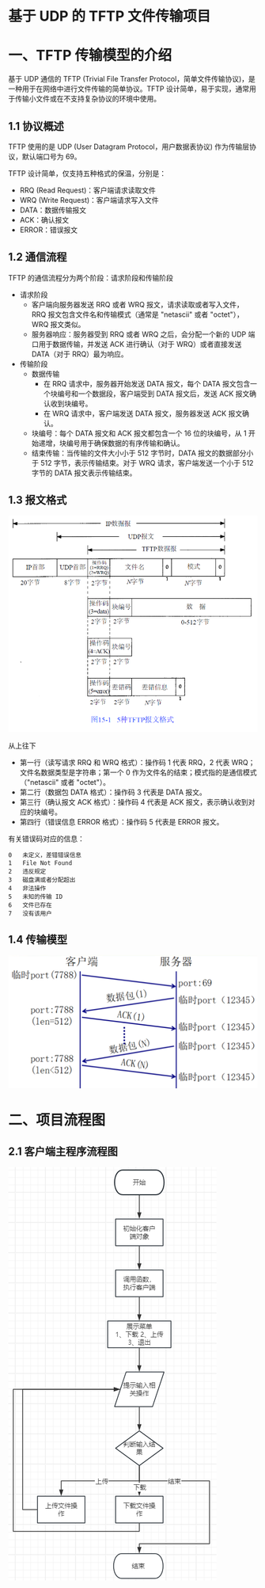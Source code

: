 <h1 style="center">基于 UDP 的 TFTP 文件传输项目</h1>

# 一、TFTP 传输模型的介绍

基于 UDP 通信的 TFTP (Trivial File Transfer Protocol，简单文件传输协议)，是一种用于在网络中进行文件传输的简单协议。TFTP 设计简单，易于实现，通常用于传输小文件或在不支持复杂协议的环境中使用。

## 1.1 协议概述

TFTP 使用的是 UDP (User Datagram Protocol，用户数据表协议) 作为传输层协议，默认端口号为 69。

TFTP 设计简单，仅支持五种格式的保温，分别是：

- RRQ (Read Request)：客户端请求读取文件
- WRQ (Write Request)：客户端请求写入文件
- DATA：数据传输报文
- ACK：确认报文
- ERROR：错误报文

## 1.2 通信流程

TFTP 的通信流程分为两个阶段：请求阶段和传输阶段

- 请求阶段
  - 客户端向服务器发送 RRQ 或者 WRQ 报文，请求读取或者写入文件，RRQ 报文包含文件名和传输模式（通常是 "netascii" 或者 "octet"），WRQ 报文类似。
  - 服务器响应：服务器受到 RRQ 或者 WRQ 之后，会分配一个新的 UDP 端口用于数据传输，并发送 ACK 进行确认（对于 WRQ）或者直接发送 DATA（对于 RRQ）最为响应。
- 传输阶段
  - 数据传输
    - 在 RRQ 请求中，服务器开始发送 DATA 报文，每个 DATA 报文包含一个块编号和一个数据段，客户端受到 DATA 报文后，发送 ACK 报文确认收到块编号。
    - 在 WRQ 请求中，客户端发送 DATA 报文，服务器发送 ACK 报文确认。
  - 块编号：每个 DATA 报文和 ACK 报文都包含一个 16 位的块编号，从 1 开始递增，块编号用于确保数据的有序传输和确认。
  - 结束传输：当传输的文件大小小于 512 字节时，DATA 报文的数据部分小于 512 字节，表示传输结束。对于 WRQ 请求，客户端发送一个小于 512 字节的 DATA 报文表示传输结束。

## 1.3 报文格式

![img1](./img/img1.png#pic_center)

从上往下

- 第一行（读写请求 RRQ 和 WRQ 格式）：操作码 1 代表 RRQ，2 代表 WRQ；文件名数据类型是字符串；第一个 0 作为文件名的结束；模式指的是通信模式（"netascii" 或者 "octet"）。
- 第二行（数据包 DATA 格式）：操作码 3 代表是 DATA 报文。
- 第三行（确认报文 ACK 格式）：操作码 4 代表是 ACK 报文，表示确认收到对应的块编号。
- 第四行（错误信息 ERROR 格式）：操作码 5 代表是 ERROR 报文。

有关错误码对应的信息：

```
0	未定义，差错错误信息
1	File Not Found
2	违反规定
3	磁盘满或者分配超出
4	非法操作
5	未知的传输 ID
6	文件已存在
7	没有该用户
```

## 1.4 传输模型

![img2](./img/img2.png#pic_center)

# 二、项目流程图

## 2.1 客户端主程序流程图

![客户端项目流程图](客户端主程序流程图.png)
